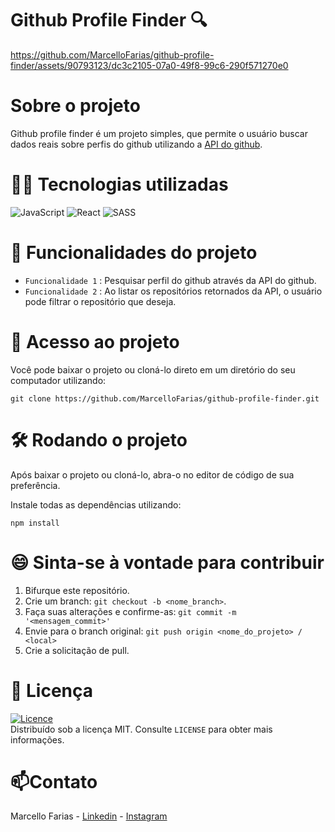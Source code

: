 # Github Profile Finder 🔍

https://github.com/MarcelloFarias/github-profile-finder/assets/90793123/dc3c2105-07a0-49f8-99c6-290f571270e0

# Sobre o projeto

Github profile finder é um projeto simples, que permite o usuário buscar dados reais sobre perfis do github utilizando a [API do github](https://api.github.com).

# 👨‍💻 Tecnologias utilizadas
![JavaScript](https://img.shields.io/badge/javascript-%23323330.svg?style=for-the-badge&logo=javascript&logoColor=%23F7DF1E)
![React](https://img.shields.io/badge/react-%2320232a.svg?style=for-the-badge&logo=react&logoColor=%2361DAFB)
![SASS](https://img.shields.io/badge/SASS-hotpink.svg?style=for-the-badge&logo=SASS&logoColor=white)

# 🔨 Funcionalidades do projeto

 - `Funcionalidade 1` : Pesquisar perfil do github através da API do github.
 - `Funcionalidade 2` : Ao listar os repositórios retornados da API, o usuário pode filtrar o repositório que deseja.

# 📂 Acesso ao projeto

Você pode baixar o projeto ou cloná-lo direto em um diretório do seu computador utilizando:
```
git clone https://github.com/MarcelloFarias/github-profile-finder.git
```

# 🛠️ Rodando o projeto

Após baixar o projeto ou cloná-lo, abra-o no editor de código de sua preferência.

Instale todas as dependências utilizando:
```
npm install
```

# 😄 Sinta-se à vontade para contribuir

1. Bifurque este repositório.
2. Crie um branch: `git checkout -b <nome_branch>`.
3. Faça suas alterações e confirme-as: `git commit -m '<mensagem_commit>'`
4. Envie para o branch original: `git push origin <nome_do_projeto> / <local>`
5. Crie a solicitação de pull.

# 📜 Licença

[![Licence](https://img.shields.io/github/license/Ileriayo/markdown-badges?style=for-the-badge)](./LICENSE) <br>
Distribuído sob a licença MIT. Consulte `LICENSE` para obter mais informações.

# 📫Contato

Marcello Farias - [Linkedin](https://www.linkedin.com/in/marcello-rocha-381572231/) - [Instagram](https://www.instagram.com/cello.farias) 

